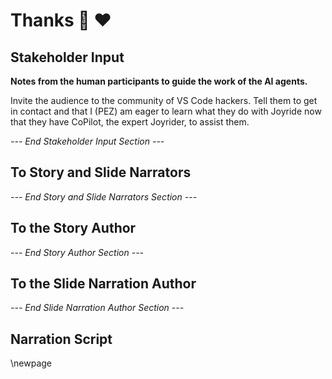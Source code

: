 # Thanks 🙏 ❤️

## Stakeholder Input

**Notes from the human participants to guide the work of the AI agents.**

Invite the audience to the community of VS Code hackers. Tell them to get in contact and that I (PEZ) am eager to learn what they do with Joyride now that they have CoPilot, the expert Joyrider, to assist them.

*--- End Stakeholder Input Section ---*

## To Story and Slide Narrators

*--- End Story and Slide Narrators Section ---*

## To the Story Author

*--- End Story Author Section ---*

## To the Slide Narration Author

*--- End Slide Narration Author Section ---*

## Narration Script

\newpage